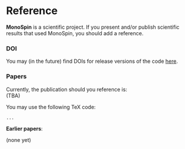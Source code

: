 # Reference

**MonoSpin** is a scientific project.
If you present and/or publish scientific results that used MonoSpin,
you should add a reference.


### DOI
You may (in the future) find DOIs for release versions of the code [here][1].


### Papers
Currently, the publication should you reference is:<br />
(TBA)

You may use the following TeX code:
    
    ...

**Earlier papers**:

(none yet)

[1]: https://github.com/PGI-1/monospin/releases